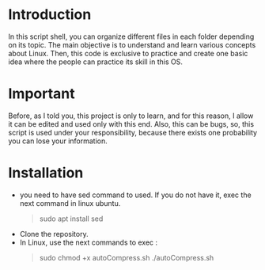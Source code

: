 # Introduction

In this script shell, you can organize different files in each folder depending on its topic. The main objective is to understand and learn various concepts about Linux. Then, this code is exclusive to practice and create one basic idea where the people can practice its skill in this OS.

# Important

Before, as I told you, this project is only to learn, and for this reason, I allow it can be edited and used only with this end. Also, this can be bugs, so, this script is used under your responsibility, because there exists one probability you can lose your information.


# Installation

-  you need to have sed command to used. If you do not have it, exec the next command in linux ubuntu.
    > sudo apt install sed
- Clone the repository.
- In Linux, use the next commands to exec :
	> sudo chmod +x autoCompress.sh
	> ./autoCompress.sh